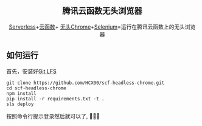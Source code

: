 <p align="center">
    <h2 align="center">腾讯云函数无头浏览器</h2>
</p>

<p align="center"><a href="http://serverless.com/">Serverless</a>+<a href="https://cloud.tencent.com/product/scf">云函数</a>+ <a href="https://chromium.googlesource.com/chromium/src/+/lkgr/headless/README.md">无头Chrome</a>+<a href="https://selenium-python.readthedocs.io/">Selenium</a>=运行在腾讯云函数上的无头浏览器</p>


## 如何运行

首先，安装好[Git LFS](https://git-lfs.github.com/)
```
git clone https://github.com/HCX00/scf-headless-chrome.git
cd scf-headless-chrome
npm install
pip install -r requirements.txt -t .
sls deploy
```
按照命令行提示登录然后就可以了, :tada::tada::tada:
